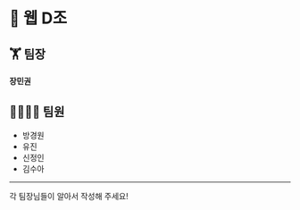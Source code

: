 # 📰 웹 D조 
## 🏋 팀장
**장민권**
## 👨‍👨‍👧‍👦 팀원</br>
* 방경원</br>
* 유진</br>
* 신정인</br>
* 김수아</br>
-------------
각 팀장님들이 알아서 작성해 주세요!
